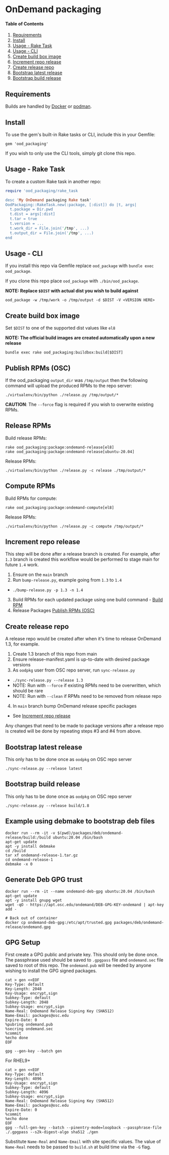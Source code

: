 # OnDemand packaging

#### Table of Contents

1. [Requirements](#requirements)
1. [Install](#install)
1. [Usage - Rake Task](#usage---rake-task)
1. [Usage - CLI](#usage---cli)
1. [Create build box image](#create-build-box-image)
1. [Increment repo release](#increment-repo-release)
1. [Create release repo](#create-release-repo)
1. [Bootstrap latest release](#bootstrap-latest-release)
1. [Bootstrap build release](#bootstrap-build-release)

## Requirements

Builds are handled by [Docker](https://www.docker.com/get-started) or [podman](https://podman.io/).

## Install

To use the gem's built-in Rake tasks or CLI, include this in your Gemfile:

```
gem 'ood_packaging'
```

If you wish to only use the CLI tools, simply git clone this repo.

## Usage - Rake Task

To create a custom Rake task in another repo:

```ruby
require 'ood_packaging/rake_task

desc 'My OnDemand packaging Rake task'
OodPackaging::RakeTask.new(:package, [:dist]) do |t, args|
  t.package = Dir.pwd
  t.dist = args[:dist]
  t.tar = true
  t.version = ...
  t.work_dir = File.join('/tmp', ...)
  t.output_dir = File.join('/tmp', ...)
end
```

## Usage - CLI

If you install this repo via Gemfile replace `ood_package` with `bundle exec ood_package`.

If you clone this repo place `ood_package` with `./bin/ood_package`.

**NOTE: Replace `$DIST` with actual dist you wish to build against**

```
ood_package -w /tmp/work -o /tmp/output -d $DIST -V <VERSION HERE>
```

## Create build box image

Set `$DIST` to one of the supported dist values like `el8`

**NOTE: The official build images are created automatically upon a new release**

```
bundle exec rake ood_packaging:buildbox:build[$DIST]
```

## Publish RPMs (OSC)

If the ood_packaging `output_dir` was `/tmp/output` then the following command will upload the produced RPMs to the repo server:

```
./virtualenv/bin/python ./release.py /tmp/output/*
```

**CAUTION**: The `--force` flag is required if you wish to overwrite existing RPMs.

## Release RPMs

Build release RPMs:

```
rake ood_packaging:package:ondemand-release[el8]
rake ood_packaging:package:ondemand-release[ubuntu-20.04]
```

Release RPMs:

```
./virtualenv/bin/python ./release.py -c release ./tmp/output/*
```

## Compute RPMs

Build RPMs for compute:

```
rake ood_packaging:package:ondemand-compute[el8]
```

Release RPMs:

```
./virtualenv/bin/python ./release.py -c compute /tmp/output/*
```

## Increment repo release

This step will be done after a release branch is created. For example, after `1.3` branch is created this workflow would be performed to stage main for future `1.4` work.

1. Ensure on the `main` branch
2. Run `bump-release.py`, example going from `1.3` to `1.4`
  * `./bump-release.py -p 1.3 -n 1.4`
3. Build RPMs for each updated package using one build command - [Build RPM](#build-rpm)
4. Release Packages [Publish RPMs (OSC)](#publish-rpms-osc)

## Create release repo

A release repo would be created after when it's time to release OnDemand 1.3, for example.

1. Create 1.3 branch of this repo from main
2. Ensure release-manifest.yaml is up-to-date with desired package versions
3. As `oodpkg` user from OSC repo server, run `sync-release.py`
  * `./sync-release.py --release 1.3`
  * NOTE: Run with `--force` if existing RPMs need to be overwritten, which should be rare
  * NOTE: Run with `--clean` if RPMs need to be removed from release repo
4. In `main` branch bump OnDemand release specific packages
  * See [Increment repo release](#increment-repo-release)

Any changes that need to be made to package versions after a release repo is created will be done by repeating steps #3 and #4 from above.

## Bootstrap latest release

This only has to be done once as `oodpkg` on OSC repo server

```
./sync-release.py --release latest
```

## Bootstrap build release

This only has to be done once as `oodpkg` on OSC repo server

```
./sync-release.py --release build/1.8
```

## Example using debmake to bootstrap deb files

```
docker run --rm -it -v $(pwd)/packages/deb/ondemand-release/build:/build ubuntu:20.04 /bin/bash
apt-get update
apt -y install debmake
cd /build
tar xf ondemand-release-1.tar.gz
cd ondemand-release-1
debmake -x 0
```

## Generate Deb GPG trust

```
docker run --rm -it --name ondemand-deb-gpg ubuntu:20.04 /bin/bash
apt-get update
apt -y install gnupg wget
wget -qO - https://apt.osc.edu/ondemand/DEB-GPG-KEY-ondemand | apt-key add -

# Back out of container
docker cp ondemand-deb-gpg:/etc/apt/trusted.gpg packages/deb/ondemand-release/ondemand.gpg
```

## GPG Setup

First create a GPG public and private key.  This should only be done once.  The passphrase used should be saved to `.gpgpass` file and `ondemand.sec` file saved to root of this repo.  The `ondemand.pub` will be needed by anyone wishing to install the GPG signed packages.

```
cat > gen <<EOF
Key-Type: default
Key-Length: 2048
Key-Usage: encrypt,sign
Subkey-Type: default
Subkey-Length: 2048
Subkey-Usage: encrypt,sign
Name-Real: OnDemand Release Signing Key (SHA512)
Name-Email: packages@osc.edu
Expire-Date: 0
%pubring ondemand.pub
%secring ondemand.sec
%commit
%echo done
EOF

gpg --gen-key --batch gen
```

For RHEL9+ 

```
cat > gen <<EOF
Key-Type: default
Key-Length: 4096
Key-Usage: encrypt,sign
Subkey-Type: default
Subkey-Length: 4096
Subkey-Usage: encrypt,sign
Name-Real: OnDemand Release Signing Key (SHA512)
Name-Email: packages@osc.edu
Expire-Date: 0
%commit
%echo done
EOF
gpg --full-gen-key --batch --pinentry-mode=loopback --passphrase-file ./.gpgpass --s2k-digest-algo sha512 ./gen
```

Substitute `Name-Real` and `Name-Email` with site specific values.  The value of `Name-Real` needs to be passed to `build.sh` at build time via the `-G` flag.

